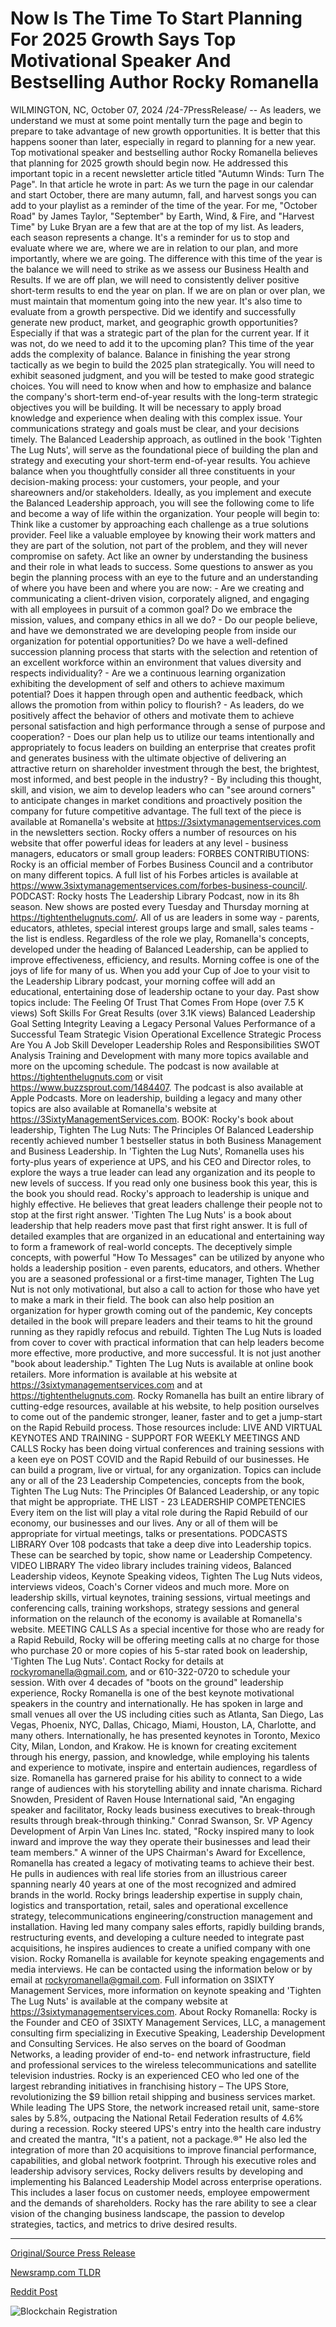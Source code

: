 # Now Is The Time To Start Planning For 2025 Growth Says Top Motivational Speaker And Bestselling Author Rocky Romanella

WILMINGTON, NC, October 07, 2024 /24-7PressRelease/ -- As leaders, we understand we must at some point mentally turn the page and begin to prepare to take advantage of new growth opportunities. It is better that this happens sooner than later, especially in regard to planning for a new year. Top motivational speaker and bestselling author Rocky Romanella believes that planning for 2025 growth should begin now. He addressed this important topic in a recent newsletter article titled "Autumn Winds: Turn The Page". In that article he wrote in part:  As we turn the page in our calendar and start October, there are many autumn, fall, and harvest songs you can add to your playlist as a reminder of the time of the year. For me, "October Road" by James Taylor, "September" by Earth, Wind, & Fire, and "Harvest Time" by Luke Bryan are a few that are at the top of my list.  As leaders, each season represents a change. It's a reminder for us to stop and evaluate where we are, where we are in relation to our plan, and more importantly, where we are going. The difference with this time of the year is the balance we will need to strike as we assess our Business Health and Results. If we are off plan, we will need to consistently deliver positive short-term results to end the year on plan. If we are on plan or over plan, we must maintain that momentum going into the new year.  It's also time to evaluate from a growth perspective. Did we identify and successfully generate new product, market, and geographic growth opportunities? Especially if that was a strategic part of the plan for the current year. If it was not, do we need to add it to the upcoming plan?  This time of the year adds the complexity of balance. Balance in finishing the year strong tactically as we begin to build the 2025 plan strategically. You will need to exhibit seasoned judgment, and you will be tested to make good strategic choices. You will need to know when and how to emphasize and balance the company's short-term end-of-year results with the long-term strategic objectives you will be building.  It will be necessary to apply broad knowledge and experience when dealing with this complex issue. Your communications strategy and goals must be clear, and your decisions timely.  The Balanced Leadership approach, as outlined in the book 'Tighten The Lug Nuts', will serve as the foundational piece of building the plan and strategy and executing your short-term end-of-year results. You achieve balance when you thoughtfully consider all three constituents in your decision-making process: your customers, your people, and your shareowners and/or stakeholders.  Ideally, as you implement and execute the Balanced Leadership approach, you will see the following come to life and become a way of life within the organization. Your people will begin to:  Think like a customer by approaching each challenge as a true solutions provider. Feel like a valuable employee by knowing their work matters and they are part of the solution, not part of the problem, and they will never compromise on safety. Act like an owner by understanding the business and their role in what leads to success.  Some questions to answer as you begin the planning process with an eye to the future and an understanding of where you have been and where you are now:  - Are we creating and communicating a client-driven vision, corporately aligned, and engaging with all employees in pursuit of a common goal? Do we embrace the mission, values, and company ethics in all we do?  - Do our people believe, and have we demonstrated we are developing people from inside our organization for potential opportunities? Do we have a well-defined succession planning process that starts with the selection and retention of an excellent workforce within an environment that values diversity and respects individuality?  - Are we a continuous learning organization exhibiting the development of self and others to achieve maximum potential? Does it happen through open and authentic feedback, which allows the promotion from within policy to flourish?  - As leaders, do we positively affect the behavior of others and motivate them to achieve personal satisfaction and high performance through a sense of purpose and cooperation?  - Does our plan help us to utilize our teams intentionally and appropriately to focus leaders on building an enterprise that creates profit and generates business with the ultimate objective of delivering an attractive return on shareholder investment through the best, the brightest, most informed, and best people in the industry?  - By including this thought, skill, and vision, we aim to develop leaders who can "see around corners" to anticipate changes in market conditions and proactively position the company for future competitive advantage.  The full text of the piece is available at Romanella's website at https://3sixtymanagementservices.com in the newsletters section.  Rocky offers a number of resources on his website that offer powerful ideas for leaders at any level - business managers, educators or small group leaders:  FORBES CONTRIBUTIONS:  Rocky is an official member of Forbes Business Council and a contributor on many different topics. A full list of his Forbes articles is available at https://www.3sixtymanagementservices.com/forbes-business-council/.  PODCAST:  Rocky hosts The Leadership Library Podcast, now in its 8h season. New shows are posted every Tuesday and Thursday morning at https://tightenthelugnuts.com/.  All of us are leaders in some way - parents, educators, athletes, special interest groups large and small, sales teams - the list is endless. Regardless of the role we play, Romanella's concepts, developed under the heading of Balanced Leadership, can be applied to improve effectiveness, efficiency, and results.  Morning coffee is one of the joys of life for many of us. When you add your Cup of Joe to your visit to the Leadership Library podcast, your morning coffee will add an educational, entertaining dose of leadership octane to your day. Past show topics include:  The Feeling Of Trust That Comes From Hope (over 7.5 K views) Soft Skills For Great Results (over 3.1K views) Balanced Leadership Goal Setting Integrity Leaving a Legacy Personal Values Performance of a Successful Team Strategic Vision Operational Excellence Strategic Process Are You A Job Skill Developer Leadership Roles and Responsibilities SWOT Analysis Training and Development  with many more topics available and more on the upcoming schedule.  The podcast is now available at https://tightenthelugnuts.com or visit https://www.buzzsprout.com/1484407. The podcast is also available at Apple Podcasts. More on leadership, building a legacy and many other topics are also available at Romanella's website at https://3SixtyManagementServices.com.  BOOK:  Rocky's book about leadership, Tighten The Lug Nuts: The Principles Of Balanced Leadership recently achieved number 1 bestseller status in both Business Management and Business Leadership.  In 'Tighten the Lug Nuts', Romanella uses his forty-plus years of experience at UPS, and his CEO and Director roles, to explore the ways a true leader can lead any organization and its people to new levels of success.  If you read only one business book this year, this is the book you should read.  Rocky's approach to leadership is unique and highly effective. He believes that great leaders challenge their people not to stop at the first right answer. 'Tighten The Lug Nuts' is a book about leadership that help readers move past that first right answer. It is full of detailed examples that are organized in an educational and entertaining way to form a framework of real-world concepts. The deceptively simple concepts, with powerful "How To Messages" can be utilized by anyone who holds a leadership position - even parents, educators, and others. Whether you are a seasoned professional or a first-time manager, Tighten The Lug Nut is not only motivational, but also a call to action for those who have yet to make a mark in their field.  The book can also help position an organization for hyper growth coming out of the pandemic, Key concepts detailed in the book will prepare leaders and their teams to hit the ground running as they rapidly refocus and rebuild. Tighten The Lug Nuts is loaded from cover to cover with practical information that can help leaders become more effective, more productive, and more successful. It is not just another "book about leadership."  Tighten The Lug Nuts is available at online book retailers. More information is available at his website at https://3sixtymanagementservices.com and at https://tightenthelugnuts.com.  Rocky Romanella has built an entire library of cutting-edge resources, available at his website, to help position ourselves to come out of the pandemic stronger, leaner, faster and to get a jump-start on the Rapid Rebuild process. Those resources include:  LIVE AND VIRTUAL KEYNOTES AND TRAINING - SUPPORT FOR WEEKLY MEETINGS AND CALLS  Rocky has been doing virtual conferences and training sessions with a keen eye on POST COVID and the Rapid Rebuild of our businesses. He can build a program, live or virtual, for any organization. Topics can include any or all of the 23 Leadership Competencies, concepts from the book, Tighten The Lug Nuts: The Principles Of Balanced Leadership, or any topic that might be appropriate.  THE LIST - 23 LEADERSHIP COMPETENCIES  Every item on the list will play a vital role during the Rapid Rebuild of our economy, our businesses and our lives. Any or all of them will be appropriate for virtual meetings, talks or presentations.  PODCASTS LIBRARY  Over 108 podcasts that take a deep dive into Leadership topics. These can be searched by topic, show name or Leadership Competency.  VIDEO LIBRARY  The video library includes training videos, Balanced Leadership videos, Keynote Speaking videos, Tighten The Lug Nuts videos, interviews videos, Coach's Corner videos and much more.  More on leadership skills, virtual keynotes, training sessions, virtual meetings and conferencing calls, training workshops, strategy sessions and general information on the relaunch of the economy is available at Romanella's website.  MEETING CALLS  As a special incentive for those who are ready for a Rapid Rebuild, Rocky will be offering meeting calls at no charge for those who purchase 20 or more copies of his 5-star rated book on leadership, 'Tighten The Lug Nuts'. Contact Rocky for details at rockyromanella@gmail.com, and or 610-322-0720 to schedule your session.  With over 4 decades of "boots on the ground" leadership experience, Rocky Romanella is one of the best keynote motivational speakers in the country and internationally. He has spoken in large and small venues all over the US including cities such as Atlanta, San Diego, Las Vegas, Phoenix, NYC, Dallas, Chicago, Miami, Houston, LA, Charlotte, and many others. Internationally, he has presented keynotes in Toronto, Mexico City, Milan, London, and Krakow. He is known for creating excitement through his energy, passion, and knowledge, while employing his talents and experience to motivate, inspire and entertain audiences, regardless of size.  Romanella has garnered praise for his ability to connect to a wide range of audiences with his storytelling ability and innate charisma. Richard Snowden, President of Raven House International said, "An engaging speaker and facilitator, Rocky leads business executives to break-through results through break-through thinking." Conrad Swanson, Sr. VP Agency Development of Arpin Van Lines Inc. stated, "Rocky inspired many to look inward and improve the way they operate their businesses and lead their team members."  A winner of the UPS Chairman's Award for Excellence, Romanella has created a legacy of motivating teams to achieve their best. He pulls in audiences with real life stories from an illustrious career spanning nearly 40 years at one of the most recognized and admired brands in the world. Rocky brings leadership expertise in supply chain, logistics and transportation, retail, sales and operational excellence strategy, telecommunications engineering/construction management and installation. Having led many company sales efforts, rapidly building brands, restructuring events, and developing a culture needed to integrate past acquisitions, he inspires audiences to create a unified company with one vision.  Rocky Romanella is available for keynote speaking engagements and media interviews. He can be contacted using the information below or by email at rockyromanella@gmail.com. Full information on 3SIXTY Management Services, more information on keynote speaking and 'Tighten The Lug Nuts' is available at the company website at https://3sixtymanagementservices.com.  About Rocky Romanella:  Rocky is the Founder and CEO of 3SIXTY Management Services, LLC, a management consulting firm specializing in Executive Speaking, Leadership Development and Consulting Services. He also serves on the board of Goodman Networks, a leading provider of end-to- end network infrastructure, field and professional services to the wireless telecommunications and satellite television industries.  Rocky is an experienced CEO who led one of the largest rebranding initiatives in franchising history – The UPS Store, revolutionizing the $9 billion retail shipping and business services market.  While leading The UPS Store, the network increased retail unit, same-store sales by 5.8%, outpacing the National Retail Federation results of 4.6% during a recession.  Rocky steered UPS's entry into the health care industry and created the mantra, "It's a patient, not a package.®"  He also led the integration of more than 20 acquisitions to improve financial performance, capabilities, and global network footprint.  Through his executive roles and leadership advisory services, Rocky delivers results by developing and implementing his Balanced Leadership Model across enterprise operations. This includes a laser focus on customer needs, employee empowerment and the demands of shareholders.  Rocky has the rare ability to see a clear vision of the changing business landscape, the passion to develop strategies, tactics, and metrics to drive desired results. 

---

[Original/Source Press Release](https://www.24-7pressrelease.com/press-release/515007/now-is-the-time-to-start-planning-for-2025-growth-says-top-motivational-speaker-and-bestselling-author-rocky-romanella)
                    

[Newsramp.com TLDR](None) 



[Reddit Post](https://www.reddit.com/r/Business_NewsRamp/comments/1fy1uap/rocky_romanella_emphasizes_the_need_for_planning/) 



![Blockchain Registration](https://cdn.newsramp.app/24-7PressRelease/qrcode/2410/7/fineLtQL.webp)